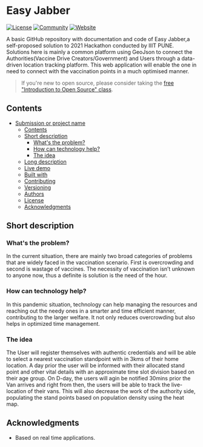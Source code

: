 # Easy Jabber

[![License](https://img.shields.io/badge/License-Apache2-blue.svg)](https://www.apache.org/licenses/LICENSE-2.0) [![Community](https://img.shields.io/badge/Join-Community-blue)](https://developer.ibm.com/callforcode/get-started/) [![Website](https://img.shields.io/badge/View-Website-blue)](https://hungrily.netlify.app/)

A basic GitHub repository  with documentation and code of Easy Jabber,a self-proposed solution to 2021 Hackathon conducted by IIIT PUNE. Solutions here is mainly a common platform using GeoJson to connect the Authorities(Vaccine Drive Creators/Government) and  Users through a data-driven location tracking platform. This web application will enable the one in need to connect with the vaccination points in a much optimised manner.

> If you're new to open source, please consider taking the [free "Introduction to Open Source" class](https://cognitiveclass.ai/courses/introduction-to-open-source).

## Contents

- [Submission or project name](#submission-or-project-name)
  - [Contents](#contents)
  - [Short description](#short-description)
    - [What's the problem?](#whats-the-problem)
    - [How can technology help?](#how-can-technology-help)
    - [The idea](#the-idea)
  - [Long description](#long-description)
   - [Live demo](#live-demo)
  - [Built with](#built-with)
  - [Contributing](#contributing)
  - [Versioning](#versioning)
  - [Authors](#authors)
  - [License](#license)
  - [Acknowledgments](#acknowledgments)

## Short description

### What's the problem?

In the current situation, there are mainly two broad categories of problems that are widely faced in the vaccination scenario. First is overcrowding and second is wastage of vaccines. The necessity of vaccination isn’t unknown to anyone now, thus a definite is solution is the need of the hour.

### How can technology help?

In this pandemic situation, technology can help managing the resources and reaching out the needy ones in a smarter and time efficient manner, contributing to the larger welfare. It not only reduces overcrowding but also helps in optimized time management. 

### The idea

The User will register themselves with authentic credentials and will be able to select a nearest vaccination standpoint with in 3kms of their home location. A day prior the user will be informed with their allocated stand point and other vital details with an approximate time slot division based on their age group. On D-day, the users will agin be notified 30mins prior the Van arrives and right from then, the users will be able to track the live-location of their vans. This will also decrease the work of the authority side, populating the stand points based on population density using the heat map.



## Acknowledgments

- Based on real time applications.
